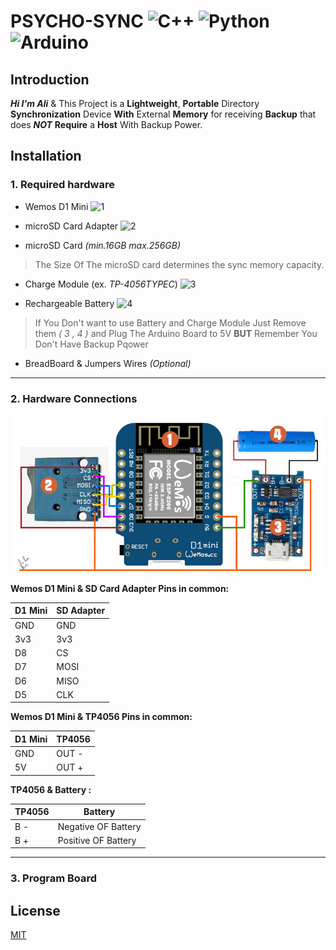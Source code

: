 
# PSYCHO-SYNC ![C++](https://img.shields.io/badge/C++-darkblue?logo=cplusplus&logoColor=white) ![Python](https://img.shields.io/badge/Python-darkgreen?logo=python&logoColor=white) ![Arduino](https://img.shields.io/badge/Arduino-blue?logo=arduino&logoColor=white)

## Introduction

***Hi I'm Ali*** & This Project is a **Lightweight**, **Portable** Directory **Synchronization** Device **With** External **Memory** for receiving **Backup** that does ***NOT***  **Require** a **Host** With Backup Power.

  

## Installation

### 1. Required hardware

  

- Wemos D1 Mini ![1](https://img.shields.io/badge/1-orange)

- microSD Card Adapter ![2](https://img.shields.io/badge/2-orange)

- microSD Card *(min.16GB max.256GB)*

> The Size Of The microSD card determines the sync memory capacity.

- Charge Module (ex. _TP-4056TYPEC_) ![3](https://img.shields.io/badge/3-orange)

- Rechargeable ‌Battery ![4](https://img.shields.io/badge/4-orange)

> If You Don't want to use Battery and Charge Module Just Remove them *( 3 , 4 )* and Plug The Arduino Board to 5V **BUT** Remember You Don't Have Backup Pqower

- BreadBoard & Jumpers Wires *(Optional)*

___

### 2. Hardware Connections

  

![Hardware Connections](/arduino/circuit/CONNECTIONS.jpg)

**Wemos D1 Mini & SD Card Adapter Pins in common:**

| D1 Mini | SD Adapter |
|--|--|
| GND | GND|
| 3v3 | 3v3|
| D8| CS|
| D7 | MOSI|
| D6 | MISO|
| D5 | CLK|

  

**Wemos D1 Mini & TP4056 Pins in common:**

  

| D1 Mini | TP4056 |
|--|--|
| GND | OUT -|
| 5V | OUT +|

  

**TP4056 & Battery :**

  

| TP4056 | Battery |
|--|--|
| B - | Negative OF Battery|
| B + | Positive OF Battery|

___

### 3. Program Board 


## License

[MIT](https://choosealicense.com/licenses/mit/)

